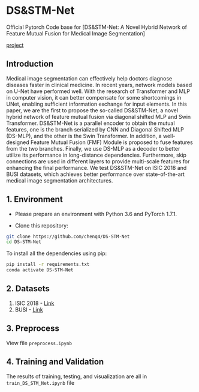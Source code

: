 # DS&STM-Net

Official Pytorch Code base for [DS&STM-Net: A Novel Hybrid Network of Feature Mutual Fusion for Medical Image Segmentation]

[project](https://github.com/chenq4/DS-STM-Net)


## Introduction

Medical image segmentation can effectively help doctors diagnose diseases faster in clinical medicine. In recent years, network models based on U-Net have performed well. With the research of Transformer and MLP in computer vision, it can better compensate for some shortcomings in UNet, enabling sufficient information exchange for input elements. In this paper, we are the first to propose the so-called DS&STM-Net, a novel hybrid network of feature mutual fusion via diagonal shifted MLP and Swin Transformer. DS&STM-Net is a parallel encoder to obtain the mutual features, one is the branch serialized by CNN and Diagonal Shifted MLP (DS-MLP), and the other is the Swin Transformer. In addition, a well-designed Feature Mutual Fusion (FMF) Module is proposed to fuse features from the two branches. Finally, we use DS-MLP as a decoder to better utilize its performance in long-distance dependencies. Furthermore, skip connections are used in different layers to provide multi-scale features for enhancing the final performance. We test DS&STM-Net on ISIC 2018 and BUSI datasets, which achieves better performance over state-of-the-art medical image segmentation architectures. 

## 1. Environment

- Please prepare an environment with Python 3.6 and PyTorch 1.7.1.

- Clone this repository:

```bash
git clone https://github.com/chenq4/DS-STM-Net
cd DS-STM-Net
```

To install all the dependencies using pip:
```bash
pip install -r requirements.txt
conda activate DS-STM-Net
```

## 2. Datasets

1) ISIC 2018 - [Link](https://challenge.isic-archive.com/data/)
2) BUSI - [Link](https://www.kaggle.com/aryashah2k/breast-ultrasound-images-dataset)

## 3. Preprocess

View file `preprocess.ipynb`

## 4. Training and Validation

The results of training, testing, and visualization are all in `train_DS_STM_Net.ipynb` file

